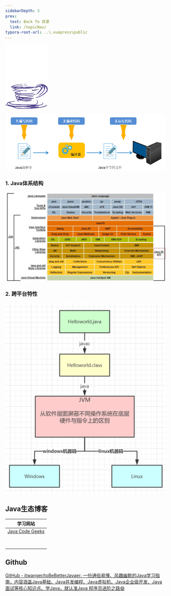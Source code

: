 ```yaml
---
sidebarDepth: 3
prev:
  text: Back To 目录
  link: /topicNav/
typora-root-url: ..\.vuepress\public
---
```


![202112111636464](/images/java/202112111636464.gif)

![image-20230304003630443](/images/java/image-20230304003630443.png)

### 1. Java体系结构

<img src="/images/java/image-20210325204223872.png" alt="image-20210325204223872"  />

### 2. 跨平台特性

<img src="/images/java/image-20210325204628164.png" alt="image-20210325204628164"  />



## Java生态博客

| 学习网站 |
| -------- |
| [Java Code Geeks](https://www.javacodegeeks.com/) |
|          |
|          |
|          |
|          |
|          |
|          |
|          |
|          |



## Github

[GitHub - itwanger/toBeBetterJavaer: 一份通俗易懂、风趣幽默的Java学习指南，内容涵盖Java基础、Java并发编程、Java虚拟机、Java企业级开发、Java面试等核心知识点。学Java，就认准Java 程序员进阶之路😄](https://github.com/itwanger/toBeBetterJavaer)

